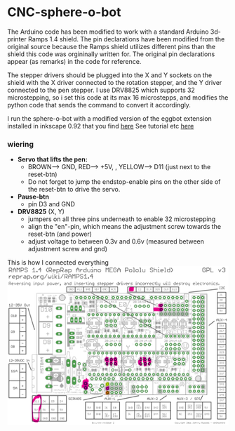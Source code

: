 # CNC-sphere-o-bot

The Arduino code has been modified to work with a standard Arduino 3d-printer Ramps 1.4 shield. The pin declarations have been modified from the original source because the Ramps shield utilizes different pins than the shield this code was orgininally written for.  The original pin declarations appear (as remarks) in the code for reference.

The stepper drivers should be plugged into the X and Y sockets on the shield with the X driver connected to the rotation stepper, and the Y driver connected to the pen stepper.
I use DRV8825 which supports 32 microstepping, so i set this code at its max 16 microstepps, and modifies the python code that sends the command to convert it accordingly.

I run the sphere-o-bot with a modified version of the eggbot extension installed in inkscape 0.92 that you find [here](https://github.com/klalle/EggBot_Ramps_1.4)
See tutorial etc [here](https://wiki.evilmadscientist.com/The_Original_Egg-Bot_Kit)

### wiering
- **Servo that lifts the pen:**
    - BROWN--> GND, RED--> +5V, , YELLOW--> D11 (just next to the reset-btn)
    - Do not forget to jump the endstop-enable pins on the other side of the reset-btn to drive the servo.
- **Pause-btn**
    - pin D3 and GND
- **DRV8825** (X, Y)<br>
    - jumpers on all three pins underneath to enable 32 microstepping<br>
    - align the "en"-pin, which means the adjustment screw towards the reset-btn (and power)
    - adjust voltage to between 0.3v and 0.6v (measured between adjustment screw and gnd)

This is how I connected everything 
![schematics](Ramps_1.4_Schematic.png)

